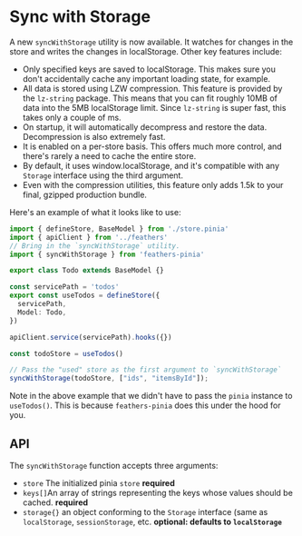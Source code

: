# Sync with Storage

A new `syncWithStorage` utility is now available.  It watches for changes in the store and writes the changes in localStorage.  Other key features include:

- Only specified keys are saved to localStorage.  This makes sure you don't accidentally cache any important loading state, for example.
- All data is stored using LZW compression.  This feature is provided by the `lz-string` package.  This means that you can fit roughly 10MB of data into the 5MB localStorage limit. Since `lz-string` is super fast, this takes only a couple of ms.
- On startup, it will automatically decompress and restore the data.  Decompression is also extremely fast.
- It is enabled on a per-store basis.  This offers much more control, and there's rarely a need to cache the entire store.
- By default, it uses window.localStorage, and it's compatible with any `Storage` interface using the third argument.
- Even with the compression utilities, this feature only adds 1.5k to your final, gzipped production bundle.

Here's an example of what it looks like to use:

```ts
import { defineStore, BaseModel } from './store.pinia'
import { apiClient } from '../feathers'
// Bring in the `syncWithStorage` utility.
import { syncWithStorage } from 'feathers-pinia'

export class Todo extends BaseModel {}

const servicePath = 'todos'
export const useTodos = defineStore({
  servicePath,
  Model: Todo,
})

apiClient.service(servicePath).hooks({})

const todoStore = useTodos()

// Pass the "used" store as the first argument to `syncWithStorage`
syncWithStorage(todoStore, ["ids", "itemsById"]);
```

Note in the above example that we didn't have to pass the `pinia` instance to `useTodos()`.  This is because `feathers-pinia` does this under the hood for you.

## API

The `syncWithStorage` function accepts three arguments:

- `store` The initialized pinia `store` **required**
- `keys[]`An array of strings representing the keys whose values should be cached. **required**
- `storage{}` an object conforming to the `Storage` interface (same as `localStorage`, `sessionStorage`, etc.  **optional: defaults to `localStorage`**